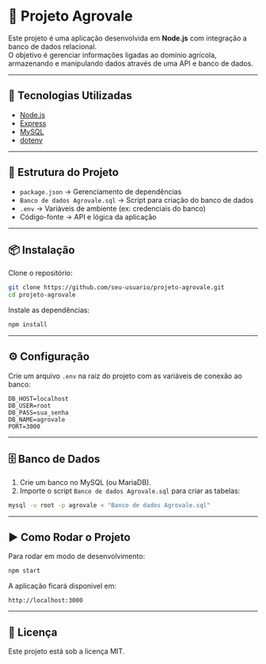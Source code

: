 # 🌱 Projeto Agrovale

Este projeto é uma aplicação desenvolvida em **Node.js** com integração a banco de dados relacional.  
O objetivo é gerenciar informações ligadas ao domínio agrícola, armazenando e manipulando dados através de uma API e banco de dados.

---

## 🚀 Tecnologias Utilizadas

- [Node.js](https://nodejs.org/)  
- [Express](https://expressjs.com/)  
- [MySQL](https://www.mysql.com/)  
- [dotenv](https://www.npmjs.com/package/dotenv)

---

## 📂 Estrutura do Projeto

- `package.json` → Gerenciamento de dependências  
- `Banco de dados Agrovale.sql` → Script para criação do banco de dados  
- `.env` → Variáveis de ambiente (ex: credenciais do banco)  
- Código-fonte → API e lógica da aplicação

---

## 📦 Instalação

Clone o repositório:

```bash
git clone https://github.com/seu-usuario/projeto-agrovale.git
cd projeto-agrovale
```

Instale as dependências:

```bash
npm install
```

---

## ⚙️ Configuração

Crie um arquivo `.env` na raiz do projeto com as variáveis de conexão ao banco:

```env
DB_HOST=localhost
DB_USER=root
DB_PASS=sua_senha
DB_NAME=agrovale
PORT=3000
```

---

## 🗄️ Banco de Dados

1. Crie um banco no MySQL (ou MariaDB).  
2. Importe o script `Banco de dados Agrovale.sql` para criar as tabelas:  

```bash
mysql -u root -p agrovale < "Banco de dados Agrovale.sql"
```

---

## ▶️ Como Rodar o Projeto

Para rodar em modo de desenvolvimento:

```bash
npm start
```

A aplicação ficará disponível em:

```
http://localhost:3000
```

---


## 📜 Licença

Este projeto está sob a licença MIT.  